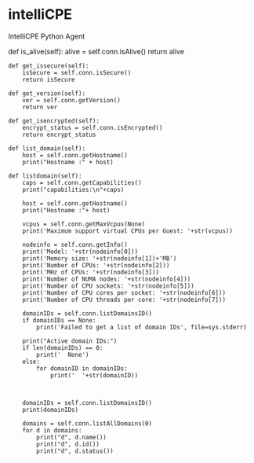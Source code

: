 # intelliCPE
IntelliCPE Python Agent

 def is_alive(self):
            alive = self.conn.isAlive()
            return alive
    
    def get_issecure(self):
        isSecure = self.conn.isSecure()
        return isSecure

    def get_version(self):
        ver = self.conn.getVersion()
        return ver
    
    def get_isencrypted(self):
        encrypt_status = self.conn.isEncrypted()
        return encrypt_status
         
    def list_domain(self):
        host = self.conn.getHostname()
        print("Hostname :" + host)

    def listdomain(self):
        caps = self.conn.getCapabilities()
        print("capabilities:\n"+caps)
        
        host = self.conn.getHostname()
        print("Hostname :"+ host)

        vcpus = self.conn.getMaxVcpus(None)
        print('Maximum support virtual CPUs per Guest: '+str(vcpus))

        nodeinfo = self.conn.getInfo()
        print('Model: '+str(nodeinfo[0]))
        print('Memory size: '+str(nodeinfo[1])+'MB')
        print('Number of CPUs: '+str(nodeinfo[2]))
        print('MHz of CPUs: '+str(nodeinfo[3]))
        print('Number of NUMA nodes: '+str(nodeinfo[4]))
        print('Number of CPU sockets: '+str(nodeinfo[5]))
        print('Number of CPU cores per socket: '+str(nodeinfo[6]))
        print('Number of CPU threads per core: '+str(nodeinfo[7]))

        domainIDs = self.conn.listDomainsID()
        if domainIDs == None:
            print('Failed to get a list of domain IDs', file=sys.stderr)
        
        print("Active domain IDs:")
        if len(domainIDs) == 0:
            print('  None')
        else:
            for domainID in domainIDs:
                print('  '+str(domainID))
        
        

        domainIDs = self.conn.listDomainsID()
        print(domainIDs)

        domains = self.conn.listAllDomains(0)
        for d in domains:
            print("d", d.name())
            print("d", d.id())
            print("d", d.status())
       
  